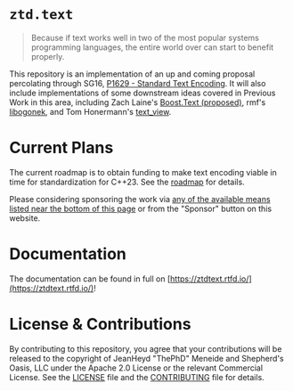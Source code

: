 # `ztd.text`

> Because if text works well in two of the most popular systems programming languages, the entire world over can start to benefit properly.

This repository is an implementation of an up and coming proposal percolating through SG16, [P1629 - Standard Text Encoding](https://thephd.github.io/_vendor/future_cxx/papers/d1629.html). It will also include implementations of some downstream ideas covered in Previous Work in this area, including Zach Laine's [Boost.Text (proposed)](https://github.com/tzlaine/text), rmf's [libogonek](https://github.com/libogonek/ogonek), and Tom Honermann's [text_view](https://github.com/tahonermann/text_view).



# Current Plans

The current roadmap is to obtain funding to make text encoding viable in time for standardization for C++23. See the [roadmap](https://ThePhD.github.io/portfolio/text) for details.

Please considering sponsoring the work via [any of the available means listed near the bottom of this page](https://soasis.org/contact/opensource/) or from the "Sponsor" button on this website.




# Documentation

The documentation can be found in full on [https://ztdtext.rtfd.io/](https://ztdtext.rtfd.io/)!




# License & Contributions

By contributing to this repository, you agree that your contributions will be released to the copyright of JeanHeyd "ThePhD" Meneide and Shepherd's Oasis, LLC under the Apache 2.0 License or the relevant Commercial License. See the [LICENSE](LICENSE) file and the [CONTRIBUTING](CONTRIBUTING) file for details.
